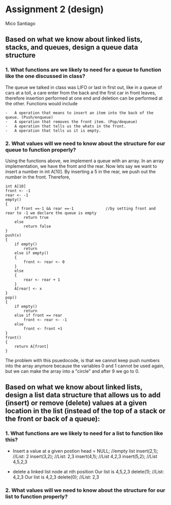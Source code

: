 # Assignment 2 (design)
Mico Santiago

## Based on what we know about linked lists, stacks, and queues, design a queue data structure

### 1.	 What functions are we likely to need for a queue to function like the one discussed in class?	
The queue we talked in class was LIFO or last in first out, like in a queue of cars at a toll, a care enter from the back and the first car in front leaves, therefore insertion performed at one end and deletion can be performed at the other. Functions would include
		
	-	A operation that means to insert an item into the back of the queue. (Push/enqueue)
	-	A operation that removes the front item. (Pop/dequeue)
	-	A operation that tells us the whats in the front.
	-	A operation that tells us it is empty. 
### 2.  What values will we need to know about the structure for our queue to function properly?
Using the functions above, we implement a queue with an array. In an array implementation, we have the front and the rear. Now lets say we want to insert a number in int A[10]. By inserting a 5 in the rear, we push out the number in the front. Therefore,
	
	int A[10]
	front <- -1
	rear <- -1
	empty() 
	{
		if front ==-1 && rear ==-1				//by setting front and rear to -1 we declare the queue is empty
			return true
		else
			return false
	}
	push(x)
	{
		if empty()
			return
		else if empty()
		{
			front <- rear <- 0
		}
		else 
		{
			rear <- rear + 1
		}
		A[rear] <- x
	}
	pop()
	{
		if empty()
			return
		else if front == rear
			front <- rear <- -1
		else 
			front <- front +1
	}
	front()
	{
		return A[front]
	}
The problem with this psuedocode, is that we cannot keep push numbers into the array anymore because the variables 0 and 1 cannot be used again, but we can make the array into a "circle" and after 9 we go to 0. 

## Based on what we know about linked lists, design a list data structure that allows us to add (insert) or remove (delete) values at a given location in the list (instead of the top of a stack or the front or back of a queue):
### 1. What functions are we likely to need for a list to function like this?
-	Insert a value at a given postion
head = NULL; //empty list
insert(2,1); //List: 2
insert(3,2); //List: 2,3
insert(4,1); //List 4,2,3
insert(5,2); //List 4,5,2,3

-	delete a linked list  node at nth position
Our list is 4,5,2,3
delete(1); //List: 4,2,3
Our list is 4,2,3
delete(0); //List: 2,3
### 2. What values will we need to know about the structure for our list to function properly?
